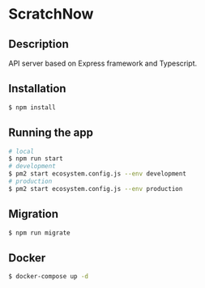 # ScratchNow

## Description

API server based on Express framework and Typescript.

## Installation

```bash
$ npm install
```

## Running the app

```bash
# local
$ npm run start
# development
$ pm2 start ecosystem.config.js --env development
# production
$ pm2 start ecosystem.config.js --env production
```

## Migration

```bash
$ npm run migrate
```

## Docker

```bash
$ docker-compose up -d
```